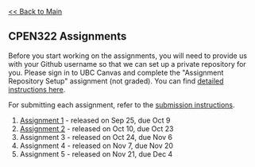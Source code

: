 [<< Back to Main](../README.md)

## CPEN322 Assignments

Before you start working on the assignments, you will need to provide us with your Github username so that we can set up a private repository for you. Please sign in to UBC Canvas and complete the "Assignment Repository Setup" assignment (not graded). You can find [detailed instructions here](setup.md).

For submitting each assignment, refer to the [submission instructions](canvas-submission.md).

1. [Assignment 1](assignment-1.md) - released on Sep 25, due Oct 9
2. [Assignment 2](assignment-2.md) - released on Oct 10, due Oct 23
3. Assignment 3 - released on Oct 24, due Nov 6
4. Assignment 4 - released on Nov 7, due Nov 20
5. Assignment 5 - released on Nov 21, due Dec 4